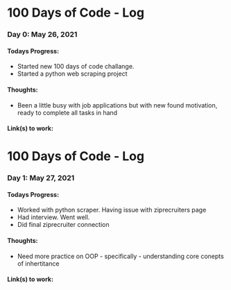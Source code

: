 # 100 Days of Code - Log

### Day 0: May 26, 2021

#### Todays Progress:
- Started new 100 days of code challange.
- Started a python web scraping project 

#### Thoughts: 
- Been a little busy with job applications but with new found motivation, ready to complete all tasks in hand

#### Link(s) to work: 

# 100 Days of Code - Log

### Day 1: May 27, 2021

#### Todays Progress:
- Worked with python scraper. Having issue with ziprecruiters page
- Had interview. Went well. 
- Did final ziprecruiter connection


#### Thoughts: 
- Need more practice on OOP - specifically - understanding core conepts of inhertitance 

#### Link(s) to work: 